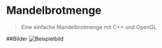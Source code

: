 # Mandelbrotmenge
> Eine einfache Mandelbrotmenge mit C++ und OpenGL


##Bilder
![Beispielbild]([http://url/to/img.png](https://imgur.com/undefined)https://imgur.com/undefined)

